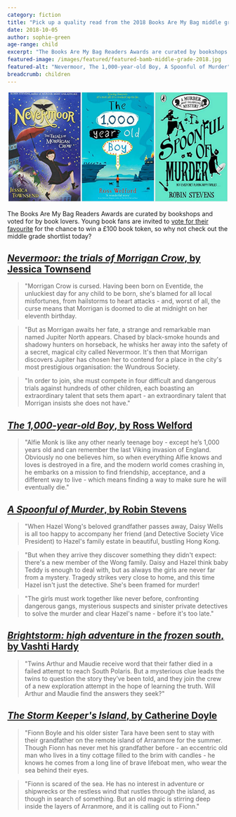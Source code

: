 ```yaml
---
category: fiction
title: "Pick up a quality read from the 2018 Books Are My Bag middle grade shortlist"
date: 2018-10-05
author: sophie-green
age-range: child
excerpt: "The Books Are My Bag Readers Awards are curated by bookshops and voted for by book lovers. Young book fans are invited to vote for their favourite for the chance to win a £100 book token, so why not check out the middle grade shortlist today?"
featured-image: /images/featured/featured-bamb-middle-grade-2018.jpg
featured-alt: "Nevermoor, The 1,000-year-old Boy, A Spoonful of Murder"
breadcrumb: children
---
```


![Nevermoor, The 1,000-year-old Boy, A Spoonful of Murder](/images/featured/featured-bamb-middle-grade-2018.jpg)

The Books Are My Bag Readers Awards are curated by bookshops and voted for by book lovers. Young book fans are invited to [vote for their favourite](https://www.nationalbooktokens.com/young-readers-vote) for the chance to win a £100 book token, so why not check out the middle grade shortlist today?

## [<cite>Nevermoor: the trials of Morrigan Crow</cite>, by Jessica Townsend](https://suffolk.spydus.co.uk/cgi-bin/spydus.exe/ENQ/OPAC/BIBENQ?BRN=2315424)

> "Morrigan Crow is cursed. Having been born on Eventide, the unluckiest day for any child to be born, she's blamed for all local misfortunes, from hailstorms to heart attacks - and, worst of all, the curse means that Morrigan is doomed to die at midnight on her eleventh birthday.

> "But as Morrigan awaits her fate, a strange and remarkable man named Jupiter North appears. Chased by black-smoke hounds and shadowy hunters on horseback, he whisks her away into the safety of a secret, magical city called Nevermoor. It's then that Morrigan discovers Jupiter has chosen her to contend for a place in the city's most prestigious organisation: the Wundrous Society.

> "In order to join, she must compete in four difficult and dangerous trials against hundreds of other children, each boasting an extraordinary talent that sets them apart - an extraordinary talent that Morrigan insists she does not have."

## [<cite>The 1,000-year-old Boy</cite>, by Ross Welford](https://suffolk.spydus.co.uk/cgi-bin/spydus.exe/ENQ/OPAC/BIBENQ?BRN=2305480)

> "Alfie Monk is like any other nearly teenage boy - except he’s 1,000 years old and can remember the last Viking invasion of England. Obviously no one believes him, so when everything Alfie knows and loves is destroyed in a fire, and the modern world comes crashing in, he embarks on a mission to find friendship, acceptance, and a different way to live - which means finding a way to make sure he will eventually die."

## [<cite>A Spoonful of Murder</cite>, by Robin Stevens](https://suffolk.spydus.co.uk/cgi-bin/spydus.exe/ENQ/OPAC/BIBENQ?BRN=2315877)

> "When Hazel Wong's beloved grandfather passes away, Daisy Wells is all too happy to accompany her friend (and Detective Society Vice President) to Hazel's family estate in beautiful, bustling Hong Kong.

> "But when they arrive they discover something they didn't expect: there's a new member of the Wong family. Daisy and Hazel think baby Teddy is enough to deal with, but as always the girls are never far from a mystery. Tragedy strikes very close to home, and this time Hazel isn't just the detective. She's been framed for murder!

> "The girls must work together like never before, confronting dangerous gangs, mysterious suspects and sinister private detectives to solve the murder and clear Hazel's name - before it's too late."

## [<cite>Brightstorm: high adventure in the frozen south</cite>, by Vashti Hardy](https://suffolk.spydus.co.uk/cgi-bin/spydus.exe/ENQ/OPAC/BIBENQ?BRN=2335035)

> "Twins Arthur and Maudie receive word that their father died in a failed attempt to reach South Polaris. But a mysterious clue leads the twins to question the story they’ve been told, and they join the crew of a new exploration attempt in the hope of learning the truth. Will Arthur and Maudie find the answers they seek?"

## [<cite>The Storm Keeper's Island</cite>, by Catherine Doyle](https://suffolk.spydus.co.uk/cgi-bin/spydus.exe/ENQ/OPAC/BIBENQ?BRN=2395048)

> "Fionn Boyle and his older sister Tara have been sent to stay with their grandfather on the remote island of Arranmore for the summer. Though Fionn has never met his grandfather before - an eccentric old man who lives in a tiny cottage filled to the brim with candles - he knows he comes from a long line of brave lifeboat men, who wear the sea behind their eyes.

> "Fionn is scared of the sea. He has no interest in adventure or shipwrecks or the restless wind that rustles through the island, as though in search of something. But an old magic is stirring deep inside the layers of Arranmore, and it is calling out to Fionn."
